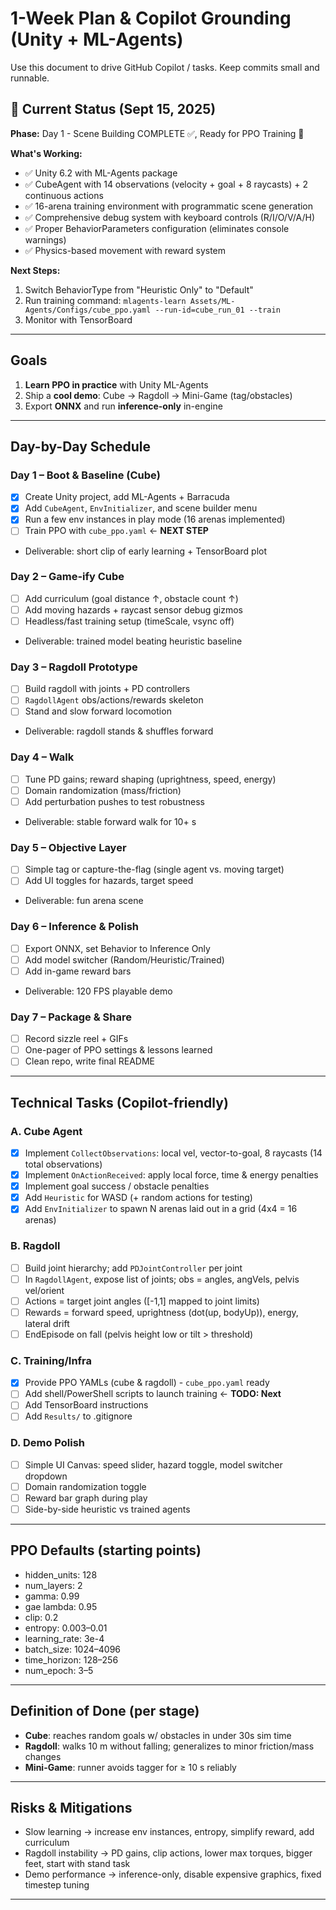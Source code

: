 # 1-Week Plan & Copilot Grounding (Unity + ML-Agents)

Use this document to drive GitHub Copilot / tasks. Keep commits small and runnable.

## 🎯 Current Status (Sept 15, 2025)

**Phase:** Day 1 - Scene Building COMPLETE ✅, Ready for PPO Training 🚀

**What's Working:**

- ✅ Unity 6.2 with ML-Agents package
- ✅ CubeAgent with 14 observations (velocity + goal + 8 raycasts) + 2 continuous actions
- ✅ 16-arena training environment with programmatic scene generation
- ✅ Comprehensive debug system with keyboard controls (R/I/O/V/A/H)
- ✅ Proper BehaviorParameters configuration (eliminates console warnings)
- ✅ Physics-based movement with reward system

**Next Steps:**

1. Switch BehaviorType from "Heuristic Only" to "Default"
2. Run training command: `mlagents-learn Assets/ML-Agents/Configs/cube_ppo.yaml --run-id=cube_run_01 --train`
3. Monitor with TensorBoard

---

## Goals

1. **Learn PPO in practice** with Unity ML-Agents
2. Ship a **cool demo**: Cube → Ragdoll → Mini-Game (tag/obstacles)
3. Export **ONNX** and run **inference-only** in-engine

---

## Day-by-Day Schedule

### Day 1 – Boot & Baseline (Cube)

- [x] Create Unity project, add ML-Agents + Barracuda
- [x] Add `CubeAgent`, `EnvInitializer`, and scene builder menu
- [x] Run a few env instances in play mode (16 arenas implemented)
- [ ] Train PPO with `cube_ppo.yaml` ← **NEXT STEP**
- Deliverable: short clip of early learning + TensorBoard plot

### Day 2 – Game-ify Cube

- [ ] Add curriculum (goal distance ↑, obstacle count ↑)
- [ ] Add moving hazards + raycast sensor debug gizmos
- [ ] Headless/fast training setup (timeScale, vsync off)
- Deliverable: trained model beating heuristic baseline

### Day 3 – Ragdoll Prototype

- [ ] Build ragdoll with joints + PD controllers
- [ ] `RagdollAgent` obs/actions/rewards skeleton
- [ ] Stand and slow forward locomotion
- Deliverable: ragdoll stands & shuffles forward

### Day 4 – Walk

- [ ] Tune PD gains; reward shaping (uprightness, speed, energy)
- [ ] Domain randomization (mass/friction)
- [ ] Add perturbation pushes to test robustness
- Deliverable: stable forward walk for 10+ s

### Day 5 – Objective Layer

- [ ] Simple tag or capture-the-flag (single agent vs. moving target)
- [ ] Add UI toggles for hazards, target speed
- Deliverable: fun arena scene

### Day 6 – Inference & Polish

- [ ] Export ONNX, set Behavior to Inference Only
- [ ] Add model switcher (Random/Heuristic/Trained)
- [ ] Add in-game reward bars
- Deliverable: 120 FPS playable demo

### Day 7 – Package & Share

- [ ] Record sizzle reel + GIFs
- [ ] One-pager of PPO settings & lessons learned
- [ ] Clean repo, write final README

---

## Technical Tasks (Copilot-friendly)

### A. Cube Agent

- [x] Implement `CollectObservations`: local vel, vector-to-goal, 8 raycasts (14 total observations)
- [x] Implement `OnActionReceived`: apply local force, time & energy penalties
- [x] Implement goal success / obstacle penalties
- [x] Add `Heuristic` for WASD (+ random actions for testing)
- [x] Add `EnvInitializer` to spawn N arenas laid out in a grid (4x4 = 16 arenas)

### B. Ragdoll

- [ ] Build joint hierarchy; add `PDJointController` per joint
- [ ] In `RagdollAgent`, expose list of joints; obs = angles, angVels, pelvis vel/orient
- [ ] Actions = target joint angles ([-1,1] mapped to joint limits)
- [ ] Rewards = forward speed, uprightness (dot(up, bodyUp)), energy, lateral drift
- [ ] EndEpisode on fall (pelvis height low or tilt > threshold)

### C. Training/Infra

- [x] Provide PPO YAMLs (cube & ragdoll) - `cube_ppo.yaml` ready
- [ ] Add shell/PowerShell scripts to launch training ← **TODO: Next**
- [ ] Add TensorBoard instructions
- [ ] Add `Results/` to .gitignore

### D. Demo Polish

- [ ] Simple UI Canvas: speed slider, hazard toggle, model switcher dropdown
- [ ] Domain randomization toggle
- [ ] Reward bar graph during play
- [ ] Side-by-side heuristic vs trained agents

---

## PPO Defaults (starting points)

- hidden_units: 128
- num_layers: 2
- gamma: 0.99
- gae lambda: 0.95
- clip: 0.2
- entropy: 0.003–0.01
- learning_rate: 3e-4
- batch_size: 1024–4096
- time_horizon: 128–256
- num_epoch: 3–5

---

## Definition of Done (per stage)

- **Cube**: reaches random goals w/ obstacles in under 30s sim time
- **Ragdoll**: walks 10 m without falling; generalizes to minor friction/mass changes
- **Mini-Game**: runner avoids tagger for ≥ 10 s reliably

---

## Risks & Mitigations

- Slow learning → increase env instances, entropy, simplify reward, add curriculum
- Ragdoll instability → PD gains, clip actions, lower max torques, bigger feet, start with stand task
- Demo performance → inference-only, disable expensive graphics, fixed timestep tuning

---
